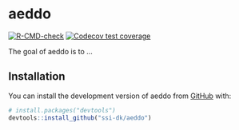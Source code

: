 
<!-- README.md is generated from README.Rmd. Please edit that file -->

# aeddo

<!-- badges: start -->

[![R-CMD-check](https://github.com/ssi-dk/aeddo/actions/workflows/R-CMD-check.yaml/badge.svg)](https://github.com/ssi-dk/aeddo/actions/workflows/R-CMD-check.yaml)
[![Codecov test
coverage](https://codecov.io/gh/ssi-dk/aeddo/branch/main/graph/badge.svg)](https://app.codecov.io/gh/ssi-dk/aeddo?branch=main)
<!-- badges: end -->

The goal of aeddo is to …

## Installation

You can install the development version of aeddo from
[GitHub](https://github.com/) with:

``` r
# install.packages("devtools")
devtools::install_github("ssi-dk/aeddo")
```
